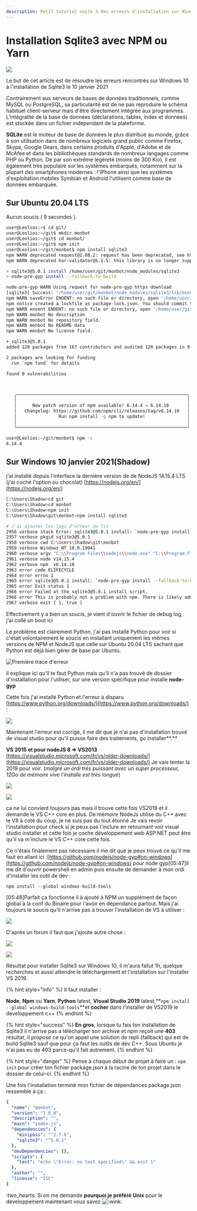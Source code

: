 ```yaml
---
description: Petit tutoriel suite à des erreurs d'installation sur Windows 10
---
```


# Installation Sqlite3 avec NPM ou Yarn

![](../../.gitbook/assets/SQLite370.svg.png)

Le but de cet article est de résoudre les erreurs rencontrés sur Windows 10 à l'installation de Sqlite3 le 10 janvier 2021

Contrairement aux serveurs de bases de données traditionnels, comme MySQL ou PostgreSQL, sa particularité est de ne pas reproduire le schéma habituel client-serveur mais d'être directement intégrée aux programmes. L'intégralité de la base de données (déclarations, tables, index et données) est stockée dans un fichier indépendant de la plateforme.

**SQLite** est le moteur de base de données le plus distribué au monde, grâce à son utilisation dans de nombreux logiciels grand public comme Firefox, Skype, Google Gears, dans certains produits d'Apple, d'Adobe et de McAfee et dans les bibliothèques standards de nombreux langages comme PHP ou Python. De par son extrême légèreté (moins de 300 Kio), il est également très populaire sur les systèmes embarqués, notamment sur la plupart des smartphones modernes : l'iPhone ainsi que les systèmes d'exploitation mobiles Symbian et Android l'utilisent comme base de données embarquée.

## **Sur Ubuntu 20.04 LTS**

Aucun soucis ( 9 secondes ).

```bash
user@Leolios:~$ cd git/
user@Leolios:~/git$ mkdir monbot
user@Leolios:~/git$ cd monbot/
user@Leolios:~/git$ npm init
user@Leolios:~/git/monbot$ npm install sqlite3
npm WARN deprecated request@2.88.2: request has been deprecated, see https://github.com/request/request/issues/3142
npm WARN deprecated har-validator@5.1.5: this library is no longer supported

> sqlite3@5.0.1 install /home/user/git/monbot/node_modules/sqlite3
> node-pre-gyp install --fallback-to-build

node-pre-gyp WARN Using request for node-pre-gyp https download 
[sqlite3] Success: "/home/user/git/monbot/node_modules/sqlite3/lib/binding/napi-v3-linux-x64/node_sqlite3.node" is installed via remote
npm WARN saveError ENOENT: no such file or directory, open '/home/user/git/monbot/package.json'
npm notice created a lockfile as package-lock.json. You should commit this file.
npm WARN enoent ENOENT: no such file or directory, open '/home/user/git/monbot/package.json'
npm WARN monbot No description
npm WARN monbot No repository field.
npm WARN monbot No README data
npm WARN monbot No license field.

+ sqlite3@5.0.1
added 120 packages from 167 contributors and audited 120 packages in 9.572s

2 packages are looking for funding
  run `npm fund` for details

found 0 vulnerabilities



   ╭─────────────────────────────────────────────────────────────────╮
   │                                                                 │
   │      New patch version of npm available! 6.14.4 → 6.14.10       │
   │   Changelog: https://github.com/npm/cli/releases/tag/v6.14.10   │
   │                Run npm install -g npm to update!                │
   │                                                                 │
   ╰─────────────────────────────────────────────────────────────────╯

user@Leolios:~/git/monbot$ npm -v
6.14.4
```

## Sur Windows 10 janvier 2021(Shadow)

j'ai installé depuis l'interface la dernière version de de NodeJS 14.15.4 LTS (j'ai coché l'option ou chocolat) [https://nodejs.org/en/](https://nodejs.org/en/)

```bash
C:\Users\Shadow>cd git
C:\Users\Shadow>cd monbot
C:\Users\Shadow>npm init                                                                                                     
C:\Users\Shadow\git\monbot>npm install sqlite3 

# J'ai ajouter les logs d'erreur de fin
2956 verbose stack Error: sqlite3@5.0.1 install: `node-pre-gyp install --fallback-to-build`
2957 verbose pkgid sqlite3@5.0.1
2958 verbose cwd C:\Users\Shadow\git\monbot
2959 verbose Windows_NT 10.0.19041
2960 verbose argv "C:\\Program Files\\nodejs\\node.exe" "C:\\Program Files\\nodejs\\node_modules\\npm\\bin\\npm-cli.js" "install" "sqlite3"
2961 verbose node v14.15.4
2962 verbose npm  v6.14.10
2963 error code ELIFECYCLE
2964 error errno 1
2965 error sqlite3@5.0.1 install: `node-pre-gyp install --fallback-to-build`
2965 error Exit status 1
2966 error Failed at the sqlite3@5.0.1 install script.
2966 error This is probably not a problem with npm. There is likely additional logging output above.
2967 verbose exit [ 1, true ]
```

Effectivement y a bien un soucis, je vient d'ouvrir le fichier de debug log, j'ai collé un bout ici

Le problème est clairement Python, j'ai pas installé Python pour voir si c'était volontairement le soucis en installant uniquement les mêmes versions de NPM et NodeJS que celle sur Ubuntu 20.04 LTS sachant que Python est déjà bien gérer de base par Ubuntu.

![Première trace d'erreur](<../../.gitbook/assets/image (2).png>)

Il explique ici qu'il te faut Python mais qu'il n'a pas trouvé de dossier d'installation pour l'utiliser, sur une version spécifique pour installe **node-gyp**

Cette fois j'ai installé Python et l'erreur à disparu [https://www.python.org/downloads/](https://www.python.org/downloads/) :

![](<../../.gitbook/assets/image (3).png>)

Maintenant l'erreur est corrigé, il me dit que je n'ai pas d'installation trouvé de visual studio pour qu'il puisse faire des traitements, go installer\*\*.\*\*

**VS 2015 et pour nodeJS 8 => VS2013** [https://visualstudio.microsoft.com/fr/vs/older-downloads/](https://visualstudio.microsoft.com/fr/vs/older-downloads/) Je vais tenter la 2019 pour voir. (_malgré un ordi très puissant avec un super processeur, 12Go de mémoire vive l'installe est très longue_)

![](<../../.gitbook/assets/image (4).png>)

![](<../../.gitbook/assets/image (5).png>)

ça ne lui convient toujours pas mais il trouve cette fois VS2019 et il demande le VS C++ core en plus. De mémoire NodeJs utilise du C++ avec le V8 à coté du coup, je ne suis pas du tout étonné Je vais revoir l'installation pour check si je peux pas l'inclure en retournant voir visual studio installer et cette fois je coche développement web ASP.NET peut être qu'il va m'inclure le VS C++ core cette fois.

Ce n'étais finalement pas nécessaire il me dit que je peux trouvé ce qu'il me faut en allant ici :[https://github.com/nodejs/node-gyp#on-windows](https://github.com/nodejs/node-gyp#on-windows) pour node gyp\[05:47]Il me dit d'ouvrir powershell en admin puis ensuite de demander à mon ordi d'installer les outil de dev :

```
npm install --global windows-build-tools
```

\[05:48]Parfait ça fonctionne il à ajouté à NPM un supplément de façon global à la conf du Binaire pour l'avoir en dépendance partout. Mais j'ai toujours le soucis qu'il n'arrive pas à trouver l'installation de VS à utiliser :

![](<../../.gitbook/assets/image (6).png>)

D'après un forum il faut que j'ajoute autre chose :

![](<../../.gitbook/assets/image (7).png>)

![](<../../.gitbook/assets/image (8).png>)

Résultat pour installer Sqlite3 sur Windows 10, il m'aura fallut 1h, quelque recherches et aussi attendre le téléchargement et l'installation sur l'installer VS 2019.

{% hint style="info" %}
Il faut installer :

**Node**, **Npm** ou **Yarn**, **Python** latest, **Visual Studio 2019** latest,\*\*`npm install --global windows-build-tools`\*\*et **cocher** dans l'installer de VS2019 le developpement c++
{% endhint %}

{% hint style="success" %}
**En gros**, lorsque tu fais ton installation de Sqlite3 il n'arrive pas a télécharger son archive et npm reçoit une **403** résultat, il propose ce qu'on appel une solution de repli (fallback) qui est de build Sqlite3 sauf que pour ça faut les outils de dev C++. Sous Ubuntu je n'ai pas eu de 403 parce-qu'il fait autrement.
{% endhint %}

{% hint style="danger" %}
Pense à chaque début de projet à faire un : `npm init` pour créer ton fichier package.json à la racine de ton projet dans le dossier de celui-ci.
{% endhint %}

Une fois l'installation terminé mon fichier de dépendances package.json ressemble à ça :

```yaml
{
  "name": "monbot",
  "version": "1.0.0",
  "description": "",
  "main": "index.js",
  "dependencies": {
    "minipass": "^2.7.0",
    "sqlite3": "^5.0.1"
  },
  "devDependencies": {},
  "scripts": {
    "test": "echo \"Error: no test specified\" && exit 1"
  },
  "author": "",
  "license": "ISC"
}
```

:two\_hearts: Si on me demande **pourquoi je préféré Unix** pour le développement maintenant vous savez <img src="https://discord.com/assets/2e41bfdeba797283ee9da9bb439c3ece.svg" alt=":wink:" data-size="line">
